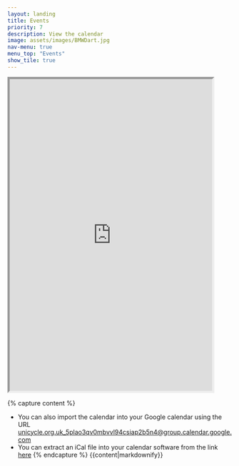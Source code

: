 ```yaml
---
layout: landing
title: Events
priority: 7
description: View the calendar
image: assets/images/BMWDart.jpg
nav-menu: true
menu_top: "Events"
show_tile: true
---
```

<section id="one">
<div class="inner">

<iframe src="https://calendar.google.com/calendar/embed?mode=AGENDA&amp;height=600&amp;wkst=2&amp;src=unicycle.org.uk_5plao3qv0mbvvl94csiap2b5n4%40group.calendar.google.com&amp;color=%238D6F47&amp;ctz=Europe%2FLondon" style="border-width:5px" width="90%" height="700px"  frameborder="0" scrolling="no"></iframe>

{% capture content %}

* You can also import the calendar into your Google calendar using the URL [unicycle.org.uk_5plao3qv0mbvvl94csiap2b5n4@group.calendar.google.com](unicycle.org.uk_5plao3qv0mbvvl94csiap2b5n4@group.calendar.google.com)
* You can extract an iCal file into your calendar software from the link [here](https://calendar.google.com/calendar/ical/unicycle.org.uk_5plao3qv0mbvvl94csiap2b5n4%40group.calendar.google.com/public/basic.ics)
{% endcapture %}
{{content|markdownify}}
</div>
</section>
